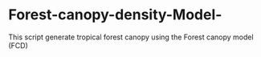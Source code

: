 # Forest-canopy-density-Model-
This script generate tropical forest canopy using the Forest canopy model (FCD)
